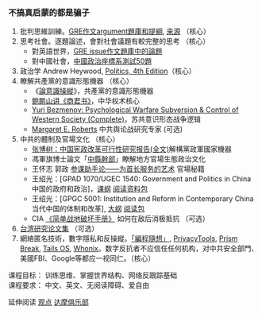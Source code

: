 ### 不搞真启蒙的都是骗子

1. 批判思維訓練。[GRE作文argument題庫和提綱](https://civicforum.github.io/pdf/gre_argument_outline.pdf), [来源](https://github.com/Zhouzhiling/GRE/) （核心）
2. 思考社會。逐題論述，會對社會議題有較完整的思考 （核心）
    - 對英語世界，[GRE issue作文題庫中的論題](https://github.com/Zhouzhiling/GRE/blob/master/%E3%80%90%E6%8F%90%E7%BA%B2%E3%80%91issue%E9%AB%98%E9%A2%91.pdf)
    - 對中國社會，[中國政治座標系測試50題](https://civicforum.github.io/)
3. 政治学 Andrew Heywood, [Politics, 4th Edition](https://ufile.io/qwhb23co)（核心）
3. 瞭解共產黨的意識形態機器 （核心）
    - 《[論意識操縱](https://b-ok.cc/book/5234000/a86c9c)》，共產黨的意識形態機器
    - [鲍鹏山讲《商君书》](https://www.youtube.com/watch?v=wxbZ6ujPxOg)，中华权术核心
    - [Yuri Bezmenov: Psychological Warfare Subversion & Control of Western Society (Complete)](https://www.youtube.com/watch?v=5gnpCqsXE8g)，苏共意识形态战争逻辑
    - [Margaret E. Roberts](https://scholar.google.com/citations?user=KfipOeoAAAAJ&hl=en) 中共舆论战研究专家 (可选)
4. 中共的體制及官場文化 （核心）
    - [张博树：中国宪政改革可行性研究报告(全文)](http://minzhuzhongguo.org/sz/report.pdf)解構黨政軍國家機器
    - 馮軍旗博士論文「[中縣幹部](https://b-ok.cc/book/3409610/b770cb)」瞭解地方官場生態政治文化
    - 王怀志 郭政 [参谋助手论——为首长服务的艺术](https://b-ok.cc/book/5371387/376e39) 官場秘籍
    - 王绍光：[GPAD 1070/UGEC 1540: Government and Politics in China 中国的政府和政治]，[课纲](http://www.cuhk.edu.hk/gpa/wang_files/1070-2015.doc) [阅读资料包](http://www.cuhk.edu.hk/gpa/wang_files/1070-2015.rar) 
    - 王绍光：[GPGC 5001: Institution and Reform in Contemporary China 当代中国的体制和改革], [大纲](http://www.cuhk.edu.hk/gpa/wang_files/5001-2015.docx) [阅读包](http://www.cuhk.edu.hk/gpa/wang_files/5001-2015.rar)
    - CIA [《简单战地破坏手册》](https://www.cia.gov/news-information/featured-story-archive/2012-featured-story-archive/CleanedUOSSSimpleSabotage_sm.pdf) 如何在敌后消极抵抗 （可选）
5. [台湾研究论文集](https://web.archive.org/web/20190811054750/https://jingyuanpai.home.blog/taiwan/)  （可选）
6. 網絡匿名技術，數字隱私和反操縱。[「編程隨想」](https://program-think.blogspot.com/), [PrivacyTools](https://www.privacytools.io/), [Prism Break](https://prism-break.org/), [Tails OS](https://tails.boum.org/), [Whonix](https://www.whonix.org/)。数字反抗者不应信任任何机构，对中共安全部門、美國FBI、Google等都应一视同仁。（核心）

课程目标： 训练思维、掌握世界结构、网络反跟踪基础\
课程要求： 中文、英文、无阅读障碍、爱自由

延伸阅读 [观点](https://nodebe4.github.io/opinion/) [达摩俱乐部](https://damoresclub.github.io/) 
